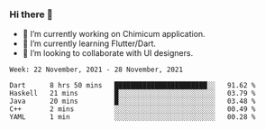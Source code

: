 ### Hi there 👋

<!--
**devcat37/devcat37** is a ✨ _special_ ✨ repository because its `README.md` (this file) appears on your GitHub profile.-->


- 🔭 I’m currently working on Chimicum application.
- 🌱 I’m currently learning Flutter/Dart.
- 👯 I’m looking to collaborate with UI designers.
<!-- - 🤔 I’m looking for help with ... -->

<!--START_SECTION:waka-->
```text
Week: 22 November, 2021 - 28 November, 2021

Dart      8 hrs 50 mins   ███████████████████████░░   91.62 % 
Haskell   21 mins         █░░░░░░░░░░░░░░░░░░░░░░░░   03.79 % 
Java      20 mins         █░░░░░░░░░░░░░░░░░░░░░░░░   03.48 % 
C++       2 mins          ░░░░░░░░░░░░░░░░░░░░░░░░░   00.49 % 
YAML      1 min           ░░░░░░░░░░░░░░░░░░░░░░░░░   00.28 % 
```
<!--END_SECTION:waka-->
